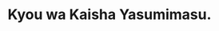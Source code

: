 --- 
title: "Kyou wa Kaisha Yasumimasu."
publishdate: "2019-6-25T16:48:46+02:00"
src: "https://365manga.net/manga/kyou-wa-kaisha-yasumimasu"
image: "https://data.365manga.net/images/thumbnails/15943-kyou-wa-kaisha-yasumimasu.jpg"
description: "From MangaHelpers: Aoishi Hanae is a 33-year-old woman who has a job, but no boyfriend. In fact, she's also still a virgin. It's not that she never had a chance to lose her virginity, but she let the chance pass by. At a drinking party with her colleagues, Hanae ends up confiding in Tanokura Yuto, a handsome young 21-year-old part timer at her company who also attends college, and who…"
---